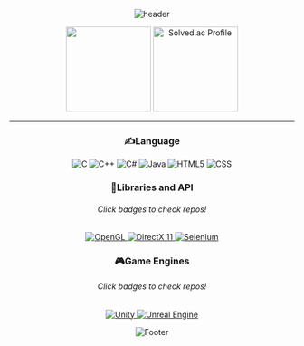 <div align="center">

![header](https://capsule-render.vercel.app/api?type=waving&color=gradient&height=300&section=header&text=🐣%20Welcome!&fontSize=90)

<img src="https://github-readme-stats.vercel.app/api/top-langs/?username=sarah2234&layout=compact" height="150">

<a href="https://solved.ac/profile/sarah2234">
    <img src="http://mazassumnida.wtf/api/v2/generate_badge?boj=sarah2234" alt="Solved.ac Profile" height="150">
</a>

<hr width="100%">

### ✍️Language
<img alt="C" src ="https://img.shields.io/badge/C-A8B9CC.svg?&style=flat&logo=C&logoColor=white"/>
<img alt="C++" src ="https://img.shields.io/badge/C++-00599C.svg?&style=flat&logo=c%2B%2B&logoColor=white"/>
<img alt="C#" src ="https://img.shields.io/badge/C%23-239120.svg?&style=flat&logo=CSharp&logoColor=white"/>
<img alt="Java" src ="https://img.shields.io/badge/Java-FA9332.svg?&style=flat&logo=Java&logoColor=white"/>
<img alt="HTML5" src ="https://img.shields.io/badge/HTML5-E34F26.svg?&style=flat&logo=HTML5&logoColor=white"/>
<img alt="CSS" src ="https://img.shields.io/badge/CSS3-1572B6.svg?&style=flat&logo=CSS3&logoColor=white"/>

### 📕Libraries and API
###### Click badges to check repos!
<a href="https://github.com/sarah2234/CBNU_OpenGL" alt="OpenGL Repo">
    <img alt="OpenGL" src ="https://img.shields.io/badge/OpenGL-5586A4.svg?&style=flat&logo=OpenGL&logoColor=white"/>
</a>
<a href="https://github.com/sarah2234/Study_DirectX" alt="DirectX Repo">
    <img alt="DirectX 11" src ="https://img.shields.io/badge/DirectX 11-003D10.svg?&style=flat&logo=Microsoft&logoColor=white"/>
</a>
<a href="https://github.com/sarah2234/atto-webcrawling" alt="Selenium Repo">
    <img alt="Selenium" src ="https://img.shields.io/badge/Selenium-43B02A.svg?&style=flat&logo=Selenium&logoColor=white"/>
</a>

### 🎮Game Engines
###### Click badges to check repos!
<a href="https://github.com/GIGDC/Game_development_project" alt="Unity Repo">
    <img alt="Unity" src ="https://img.shields.io/badge/Unity-FFFFFF.svg?&style=flat&logo=Unity&logoColor=black"/>
</a>
<a href="#" alt="Unreal Engine Repo">
    <img alt="Unreal Engine" src ="https://img.shields.io/badge/Unreal Engine-0E1128.svg?&style=flat&logo=Unreal Engine&logoColor=white"/>
</a>

![Footer](https://capsule-render.vercel.app/api?type=waving&color=gradient&height=200&section=footer)

</div>

